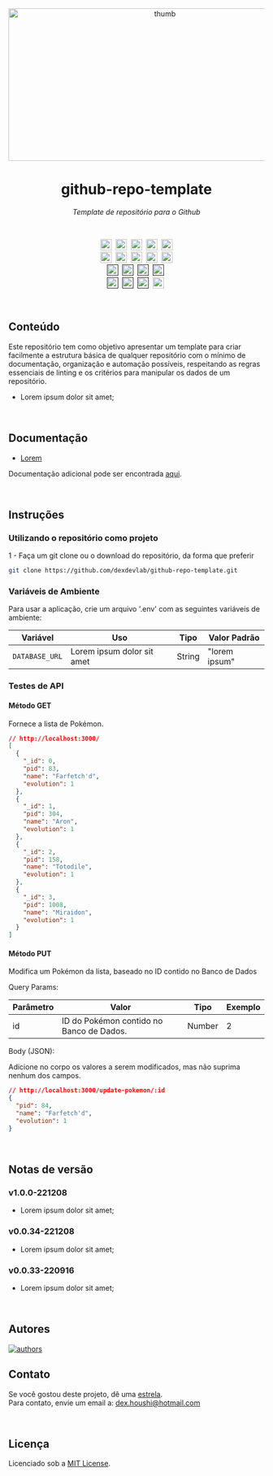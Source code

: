 <div align="center">
<img src="./assets/thumb.png" height='300px' width='600px' alt="thumb">
</div>

<h1 align="center">github-repo-template</h1>
<p align=center><i align="center">Template de repositório para o Github</i></p>

<br>

<div align="center">

<a href="https://www.w3.org/Style/CSS/Overview.en.html"><img src="https://img.shields.io/badge/CSS3-%231572B6.svg?logo=css3&logoColor=white" height="22" alt="CSS3"/></a>&nbsp;
<a href="https://html.com"><img src="https://img.shields.io/badge/HTML5-%23E34F26.svg?logo=html5&logoColor=white" height="22" alt="HTML5"/></a>&nbsp;
<a href="https://sass-lang.com"><img src="https://img.shields.io/badge/SASS-hotpink.svg?logo=SASS&logoColor=white" height="22" alt="SASS"/></a>&nbsp;
<a href="https://www.javascript.com"><img src="https://img.shields.io/badge/JavaScript-%23323330.svg?logo=javascript&logoColor=%23F7DF1E" height="22" alt="JavaScript"/></a>&nbsp;
<a href="https://www.java.com/pt-BR/"><img src="https://badges.aleen42.com/src/java.svg" height="22" alt="Java"/></a>
<br>
<a href="https://nodejs.org/en/"><img src="https://img.shields.io/badge/Node.js-6DA55F?logo=node.js&logoColor=white" height="22" alt="NodeJS"/></a>&nbsp;
<a href="https://getbootstrap.com"><img src="https://img.shields.io/badge/Bootstrap-%23563D7C.svg?logo=bootstrap&logoColor=white" height="22" alt="Bootstrap"/></a>&nbsp;
<a href="https://jquery.com"><img src="https://img.shields.io/badge/JQuery-%230769AD.svg?logo=jquery&logoColor=white" height="22" alt="jQuery"/></a>&nbsp;
<a href="https://gulpjs.com"><img src="https://img.shields.io/badge/Gulp-%23CF4647.svg?logo=gulp&logoColor=white" height="22" alt="Gulp"/></a>&nbsp;
<a href="https://babeljs.io"><img src="https://img.shields.io/badge/Babel-F9DC3e?logo=babel&logoColor=black" height="22" alt="Babel"/></a>
<br>
<a href=""><img src="https://img.shields.io/badge/maintenance-actively--developed-brightgreen.svg" height="22" alt="Maintenance-actively-developed"/></a>&nbsp;
<a href=""><img src="https://img.shields.io/github/last-commit/dexdevlab/github-repo-template" height="22" alt="LastCommit"></a>&nbsp;
<a href=""><img src="https://img.shields.io/github/v/release/dexdevlab/github-repo-template" height="22" alt="Version"></a>&nbsp;
<a href=""><img src="https://snyk.io/test/github/dexdevlab/github-repo-template/badge.svg" height="22" alt="Snyk"/></a>&nbsp;
<br>
<a href=""><img src="https://img.shields.io/github/repo-size/dexdevlab/github-repo-template" height="22" alt="RepoSize"/></a>&nbsp;
<a href=""><img src="https://img.shields.io/github/languages/code-size/dexdevlab/github-repo-template" height="22" alt="CodeSize"/></a>&nbsp;
<a href=""><img src="https://img.shields.io/github/contributors/dexdevlab/github-repo-template" height="22" alt="Contributors"></a>&nbsp;
<a href="https://github.com/dexdevlab/github-repo-template/blob/main/LICENSE"><img src="https://img.shields.io/github/license/dexdevlab/github-repo-template" height="22" alt="License"></a>&nbsp;

</div>

<br>

## Conteúdo

Este repositório tem como objetivo apresentar um template para criar facilmente a estrutura básica de qualquer repositório com o mínimo de documentação, organização e automação possíveis, respeitando as regras essenciais de linting e os critérios para manipular os dados de um repositório.

- Lorem ipsum dolor sit amet;

<br>

## Documentação

- [Lorem](https://miro.com/app/board/uXjdfgsdgVPWCiaDo=/?share_link_id=713196550342)

Documentação adicional pode ser encontrada [aqui](https://dexdevlab.github.io/github-repo-template/).

<br>

## Instruções

### Utilizando o repositório como projeto

1 - Faça um git clone ou o download do repositório, da forma que preferir

```bash
git clone https://github.com/dexdevlab/github-repo-template.git
```

### Variáveis de Ambiente

Para usar a aplicação, crie um arquivo '.env' com as seguintes variáveis de ambiente:

| Variável      | Uso   | Tipo | Valor Padrão |
|---------------|-------|-------|-------------|
|`DATABASE_URL` | Lorem ipsum dolor sit amet | String | "lorem ipsum" |

### Testes de API

#### Método GET

Fornece a lista de Pokémon.

```json
// http://localhost:3000/
[
  {
    "_id": 0,
    "pid": 83,
    "name": "Farfetch'd",
    "evolution": 1
  },
  {
    "_id": 1,
    "pid": 304,
    "name": "Aron",
    "evolution": 1
  },
  {
    "_id": 2,
    "pid": 158,
    "name": "Totodile",
    "evolution": 1
  },
  {
    "_id": 3,
    "pid": 1008,
    "name": "Miraidon",
    "evolution": 1
  }
]
```

#### Método PUT

Modifica um Pokémon da lista, baseado no ID contido no Banco de Dados

Query Params:

| Parâmetro | Valor | Tipo | Exemplo |
| --- | ----------- |-------|--------|
| id | ID do Pokémon contido no Banco de Dados.| Number | 2 |

Body (JSON):

Adicione no corpo os valores a serem modificados, mas não suprima nenhum dos campos.

```json
// http://localhost:3000/update-pokemon/:id
{
  "pid": 84,
  "name": "Farfetch'd",
  "evolution": 1
}
```

<br>

## Notas de versão

### v1.0.0-221208

- Lorem ipsum dolor sit amet;

### v0.0.34-221208

- Lorem ipsum dolor sit amet;

### v0.0.33-220916

- Lorem ipsum dolor sit amet;

<br>

## Autores

<a href="https://github.com/dexdevlab/github-repo-template/graphs/contributors">
  <img alt="authors" src="https://contrib.rocks/image?repo=dexdevlab/github-repo-template" />
</a>

<br>

## Contato

Se você gostou deste projeto, dê uma <a href="https://github.com/dexdevlab/github-repo-template" data-icon="octicon-star" aria-label="Star dexdevlab/github-repo-template on GitHub">estrela</a>. <br>
Para contato, envie um email a: <a href="mailto:dex.houshi@hotmail.com">dex.houshi@hotmail.com</a>

<br>

## Licença

Licenciado sob a [MIT License](https://github.com/dexdevlab/github-repo-template/blob/main/LICENSE).
